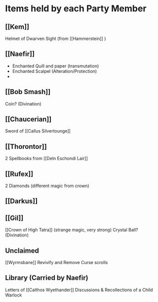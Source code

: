 # Items held by each Party Member
## [[Kem]]
Helmet of Dwarven Sight (from [[Hammerstein]] )

## [[Naefir]]
- Enchanted Quill and paper (transmutation)
- Enchanted Scalpel (Alteration/Protection)
- 

## [[Bob Smash]]
Coin? (Divination)
## [[Chaucerian]]
Sword of [[Callus Silvertounge]]
## [[Thorontor]]
2 Spellbooks from [[Deln Eschondi Lair]]
## [[Rufex]]
2 Diamonds (different magic from crown)
## [[Darkus]]
## [[Gil]]
[[Crown of High Tatra]] (strange magic, very strong)
Crystal Ball? (Divination)

## Unclaimed
[[Wyrmsbane]]
Revivify and Remove Curse scrolls

## Library (Carried by Naefir)

Letters of [[Calthos Wyethander]]
Discussions & Recollections of a Child Warlock
